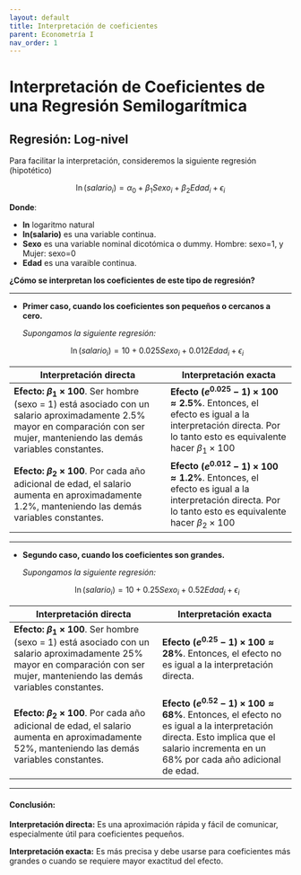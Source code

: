 ```yaml
---
layout: default
title: Interpretación de coeficientes 
parent: Econometría I
nav_order: 1
---
```

# Interpretación de Coeficientes de una Regresión Semilogarítmica

## Regresión: Log-nivel

Para facilitar la interpretación, consideremos la siguiente regresión (hipotético)

$$
\ln(salario_i)= \alpha_0 + \beta_1Sexo_i + \beta_2Edad_i + \epsilon_i
$$

**Donde**:

- **ln** logaritmo natural
- **ln(salario)** es una variable continua.
- **Sexo** es una variable nominal dicotómica o dummy. Hombre: sexo=1, y Mujer: sexo=0
- **Edad** es una varaible continua.

**¿Cómo se interpretan los coeficientes de este tipo de regresión?**

---

* **Primer caso, cuando los coeficientes son pequeños o cercanos a cero.**

  *Supongamos la siguiente regresión:*

  $$
  \ln(salario_i)= 10 + 0.025Sexo_i + 0.012Edad_i + \epsilon_i
  $$

| Interpretación directa                                                                                                                                                                              | Interpretación exacta                                                                                                                                                                |
| ---------------------------------------------------------------------------------------------------------------------------------------------------------------------------------------------------- | ------------------------------------------------------------------------------------------------------------------------------------------------------------------------------------- |
| **Efecto: $\beta_1 \times 100$**. Ser hombre (sexo = 1) está asociado con un salario aproximadamente 2.5% mayor en comparación con ser mujer, manteniendo las demás variables constantes. | **Efecto $(e^{0.025}-1)\times 100 \approx 2.5\%$**. Entonces, el efecto es igual a la interpretación directa. Por lo tanto esto es equivalente hacer $\beta_1 \times 100$  |
| **Efecto: $\beta_2 \times 100$**. Por cada año adicional de edad, el salario aumenta en aproximadamente 1.2%, manteniendo las demás variables constantes.                                  | **Efecto $(e^{0.012}-1)\times 100 \approx 1.2\%$**. Entonces, el efecto es igual a la interpretación directa.  Por lo tanto esto es equivalente hacer $\beta_2 \times 100$ |

---

* **Segundo caso, cuando los coeficientes son grandes.**

  *Supongamos la siguiente regresión:*

  $$
  \ln(salario_i)= 10 + 0.25Sexo_i + 0.52Edad_i + \epsilon_i
  $$

| Interpretación directa                                                                                                                                                                             | Interpretación exacta                                                                                                                                                                                    |
| --------------------------------------------------------------------------------------------------------------------------------------------------------------------------------------------------- | --------------------------------------------------------------------------------------------------------------------------------------------------------------------------------------------------------- |
| **Efecto: $\beta_1 \times 100$**. Ser hombre (sexo = 1) está asociado con un salario aproximadamente 25% mayor en comparación con ser mujer, manteniendo las demás variables constantes. | **Efecto $(e^{0.25}-1)\times 100 \approx 28\%$**. Entonces, el efecto no es igual a la interpretación directa.                                                                                   |
| **Efecto: $\beta_2 \times 100$**. Por cada año adicional de edad, el salario aumenta en aproximadamente 52%, manteniendo las demás variables constantes.                                  | **Efecto $(e^{0.52}-1)\times 100 \approx 68\%$**. Entonces, el efecto no es igual a la interpretación directa. Esto implica que el salario incrementa en un 68% por cada año adicional de edad. |

---

#### Conclusión:

**Interpretación directa:** Es una aproximación rápida y fácil de comunicar, especialmente útil para coeficientes pequeños.

**Interpretación exacta:** Es más precisa y debe usarse para coeficientes más grandes o cuando se requiere mayor exactitud del efecto.
